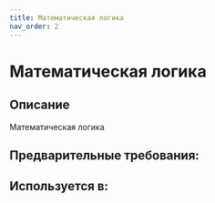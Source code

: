 ```yaml
---
title: Математическая логика
nav_order: 2
---
```


# Математическая логика


## Описание 
Математическая логика


## Предварительные требования:


## Используется в:
